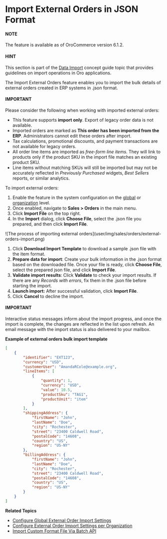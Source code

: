 <a id="user-guide-sales-orders-external-orders-import"></a>

# Import External Orders in JSON Format

#### NOTE
The feature is available as of OroCommerce version 6.1.2.

#### HINT
This section is part of the [Data Import](../../../concept-guides/administration/data-import/index.md#concept-guide-data-import) concept guide topic that provides guidelines on import operations in Oro applications.

The Import External Orders feature enables you to import the bulk details of external orders created in ERP systems in .json format.

#### IMPORTANT
Please consider the following when working with imported external orders:

* This feature supports **import only**. Export of legacy order data is not available.
* Imported orders are marked as **This order has been imported from the ERP**. Administrators cannot edit these orders after import.
* Tax calculations, promotional discounts, and payment transactions are not available for legacy orders.
* All order line items are imported as *free-form line items*. They will link to products only if the product SKU in the import file matches an existing product SKU.
* Line items without matching SKUs will still be imported but may not be accurately reflected in *Previously Purchased* widgets, *Best Sellers* reports, or similar analytics.

To import external orders:

1. Enable the feature in the system configuration on the [global](../../system/configuration/commerce/orders/global-external-order-import.md#system-configuration-orders-external-order-import) or [organization](../../system/user-management/organizations/org-configuration/commerce/orders/organization-external-order-import.md#configuration-commerce-orders-external-order-import-org) level.
2. Once enabled, navigate to **Sales > Orders** in the main menu.
3. Click **Import File** on the top right.
4. In the **Import** dialog, click **Choose File**, select the .json file you prepared, and then click **Import File**.

<!-- note: Ensure your .json file is saved in the Unicode (UTF-8) encoding. Otherwise, you may render the content of the file improperly. -->![The process of importing external orders](user/img/sales/orders/external-orders-import.png)
1. Click **Download Import Template** to download a sample .json file with the item format.
2. **Prepare data for import**: Create your bulk information in the .json format based on the downloaded file. Once your file is ready, click **Choose File**, select the prepared json file, and click **Import File**.
3. **Validate import results**: Click **Validate** to check your import results. If there are any *Records with errors*, fix them in the .json file before starting the import.
4. **Launch import:** After successful validation, click **Import File**.
5. Click **Cancel** to decline the import.

#### IMPORTANT
Interactive status messages inform about the import progress, and once the import is complete, the changes are reflected in the list upon refresh. An email message with the import status is also delivered to your mailbox.

**Example of external orders bulk import template**

```json
[
    {
        "identifier": "EXT123",
        "currency": "USD",
        "customerUser": "AmandaRCole@example.org",
        "lineItems": [
            {
                "quantity": 1,
                "currency": "USD",
                "value": 10.5,
                "productSku": "TAG1",
                "productUnit": "item"
            }
        ],
        "shippingAddress": {
            "firstName": "John",
            "lastName": "Doe",
            "city": "Rochester",
            "street": "23400 Caldwell Road",
            "postalCode": "14608",
            "country": "US",
            "region": "US-NY"
        },
        "billingAddress": {
            "firstName": "John",
            "lastName": "Doe",
            "city": "Rochester",
            "street": "23400 Caldwell Road",
            "postalCode": "14608",
            "country": "US",
            "region": "US-NY"
        }
    }
]
```

**Related Topics**

* [Configure Global External Order Import Settings](../../system/configuration/commerce/orders/global-external-order-import.md#system-configuration-orders-external-order-import)
* [Configure External Order Import Settings per Organization](../../system/user-management/organizations/org-configuration/commerce/orders/organization-external-order-import.md#configuration-commerce-orders-external-order-import-org)
* [Import Custom Format File Via Batch API](../../../../backend/integrations/import-export/import-with-custom-format-via-batch-api.md#dev-integrations-import-export-import-with-custom-format-via-batch-api)
